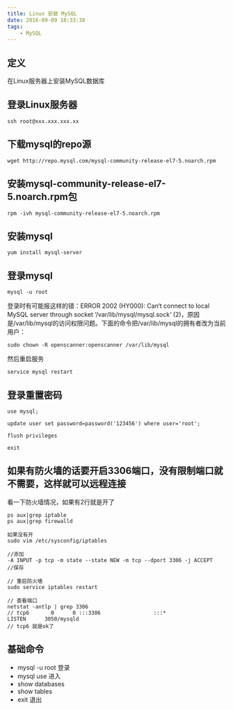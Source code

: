 ```yaml
---
title: Linux 安装 MySQL
date: 2016-09-09 18:33:38
tags:
    - MySQL
---
```


## 定义
在Linux服务器上安装MySQL数据库
<!-- more -->
## 登录Linux服务器
```
ssh root@xxx.xxx.xxx.xx
```

## 下载mysql的repo源
```
wget http://repo.mysql.com/mysql-community-release-el7-5.noarch.rpm
```

## 安装mysql-community-release-el7-5.noarch.rpm包
```
rpm -ivh mysql-community-release-el7-5.noarch.rpm
```

## 安装mysql
```
yum install mysql-server
```

## 登录mysql
```
mysql -u root
```
登录时有可能报这样的错：ERROR 2002 (HY000): Can‘t connect to local MySQL server through socket ‘/var/lib/mysql/mysql.sock‘ (2)，原因是/var/lib/mysql的访问权限问题。下面的命令把/var/lib/mysql的拥有者改为当前用户：
```
sudo chown -R openscanner:openscanner /var/lib/mysql
```
然后重启服务
```
service mysql restart
```

## 登录重置密码
```
use mysql;

update user set password=password('123456') where user='root';

flush privileges

exit
```

## 如果有防火墙的话要开启3306端口，没有限制端口就不需要，这样就可以远程连接
看一下防火墙情况，如果有2行就是开了
```
ps aux|grep iptable
ps aux|grep firewalld

如果没有开
sudo vim /etc/sysconfig/iptables

//添加
-A INPUT -p tcp -m state --state NEW -m tcp --dport 3306 -j ACCEPT
//保存

// 重启防火墙
sudo service iptables restart

// 查看端口
netstat -antlp | grep 3306
// tcp6       0      0 :::3306                 :::*                    LISTEN      3050/mysqld
// tcp6 就是ok了
```

## 基础命令
- mysql -u root 登录
- mysql use 进入
- show databases
- show tables
- exit 退出